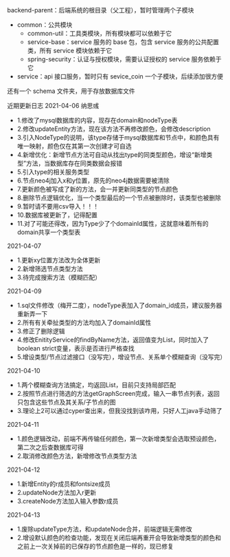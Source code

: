 backend-parent：后端系统的根目录（父工程），暂时管理两个子模块

+ common：公共模块
    + common-util：工具类模块，所有模块都可以依赖于它
    + service-base：service 服务的 base 包，包含 service 服务的公共配置类，所有 service 模块依赖于它
    + spring-security：认证与授权模块，需要认证授权的 service 服务依赖于它
+ service：api 接口服务，暂时只有 sevice_coin 一个子模块，后续添加很方便

还有一个 schema 文件夹，用于存放数据库文件

近期更新日志
2021-04-06 纳思彧
- 1.修改了mysql数据库的内容，现存在domain和nodeType表
- 2.修改updateEntity方法，现在该方法不再修改颜色，会修改description
- 3.引入NodeType的说明，该type存储于mysql数据库和节点中，和颜色具有唯一映射，颜色仅在其第一次创建才可自选
- 4.新增优化：新增节点方法可自动从找出type的同类型颜色，增设“新增类型”方法，当数据库存在同类数据会报错
- 5.引入type的相关服务类型
- 6.节点neo4j加入x和y位置，原先的neo4j数据需要被清除
- 7.更新颜色被写成了新的方法，会一并更新同类型的节点颜色
- 8.删除节点逻辑优化，当一个类型最后的一个节点被删除时，该类型也被删除
- 9.暂时请不要用csv导入！！！
- 10.数据库被更新了，记得配置
- 11.对了可能还得改，因为Type少了个domainId属性，这就意味着所有的domain共享一个类型表

2021-04-07
- 1.更新xy位置方法改为全体更新
- 2.新增筛选节点类型方法
- 3.待完成搜索方法（模糊匹配）

2021-04-09
- 1.sql文件修改（梅开二度），nodeType表加入了domain_id成员，建议服务器重新弄一下
- 2.所有有关牵扯类型的方法均加入了domainId属性
- 3.修正了删除逻辑
- 4.修改EnitityService的findByName方法，返回值变为List，同时加入了boolean strict变量，表示是否进行严格查找
- 5.增设类型/节点过滤接口（没写完），增设节点、关系单个模糊查询（没写完）

2021-04-10
- 1.两个模糊查询方法搞定，均返回List，目前只支持局部匹配
- 2.按照节点进行筛选的方法getGraphScreen完成，输入一串节点列表，返回只包含这些节点及其关系/子节点的图
- 3.理论上2可以通过cyper查出来，但我没找到该咋用，只好人工java手动筛了

2021-04-11
- 1.颜色逻辑改动，前端不再传输任何颜色，第一次新增类型会选取预设颜色，第二次之后查数据库可得
- 2.取消修改颜色方法，新增修改节点类型方法

2021-04-12
- 1.新增Entity的r成员和fontsize成员
- 2.updateNode方法加入r更新
- 3.createNode方法加入输入参数r成员

2021-04-13
- 1.废除updateType方法，和updateNode合并，前端逻辑无需修改
- 2.增设默认颜色的检查功能，发现在关闭后端再重开会导致新增类型的颜色和之前上一次关掉前的已保存的节点颜色是一样的，现已修复

